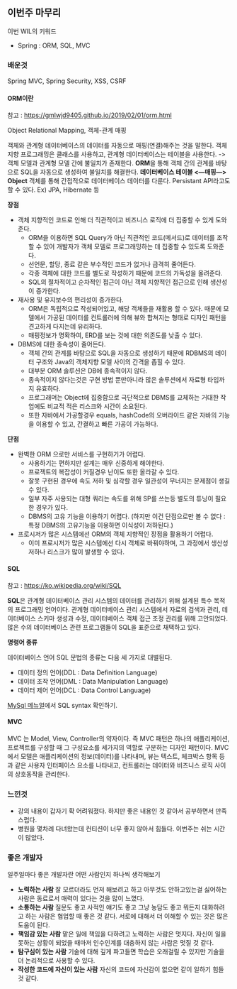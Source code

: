 ## 이번주 마무리

이번 WIL의 키워드

- Spring : ORM, SQL, MVC

### **배운것**

Spring MVC, Spring Security, XSS, CSRF

#### ORM이란

참고 : https://gmlwjd9405.github.io/2019/02/01/orm.html

Object Relational Mapping, 객체-관계 매핑

객체와 관계형 데이터베이스의 데이터를 자동으로 매핑(연결)해주는 것을 말한다.
객체 지향 프로그래밍은 클래스를 사용하고, 관계형 데이터베이스는 테이블을 사용한다.
-> 객체 모델과 관계형 모델 간에 불일치가 존재한다.
**ORM**을 통해 객체 간의 관계를 바탕으로 SQL을 자동으로 생성하여 불일치를 해결한다.
**데이터베이스 테이블 <—매핑—> Object**
객체를 통해 간접적으로 데이터베이스 데이터를 다룬다.
Persistant API라고도 할 수 있다.
Ex) JPA, Hibernate 등

**장점**

- 객체 지향적인 코드로 인해 더 직관적이고 비즈니스 로직에 더 집중할 수 있게 도와준다.
  - ORM을 이용하면 SQL Query가 아닌 직관적인 코드(메서드)로 데이터를 조작할 수 있어 개발자가 객체 모델로 프로그래밍하는 데 집중할 수 있도록 도와준다.
  - 선언문, 할당, 종료 같은 부수적인 코드가 없거나 급격히 줄어든다.
  - 각종 객체에 대한 코드를 별도로 작성하기 때문에 코드의 가독성을 올려준다.
  - SQL의 절차적이고 순차적인 접근이 아닌 객체 지향적인 접근으로 인해 생산성이 증가한다.
- 재사용 및 유지보수의 편리성이 증가한다.
  - ORM은 독립적으로 작성되어있고, 해당 객체들을 재활용 할 수 있다. 때문에 모델에서 가공된 데이터를 컨트롤러에 의해 뷰와 합쳐지는 형태로 디자인 패턴을 견고하게 다지는데 유리하다.
  - 매핑정보가 명확하여, ERD를 보는 것에 대한 의존도를 낮출 수 있다.
- DBMS에 대한 종속성이 줄어든다.
  - 객체 간의 관계를 바탕으로 SQL을 자동으로 생성하기 때문에 RDBMS의 데이터 구조와 Java의 객체지향 모델 사이의 간격을 좁힐 수 있다.
  - 대부분 ORM 솔루션은 DB에 종속적이지 않다.
  - 종속적이지 않다는것은 구현 방법 뿐만아니라 많은 솔루션에서 자료형 타입까지 유효하다.
  - 프로그래머는 Object에 집중함으로 극단적으로 DBMS를 교체하는 거대한 작업에도 비교적 적은 리스크와 시간이 소요된다.
  - 또한 자바에서 가공할경우 equals, hashCode의 오버라이드 같은 자바의 기능을 이용할 수 있고, 간결하고 빠른 가공이 가능하다.

**단점**

- 완벽한 ORM 으로만 서비스를 구현하기가 어렵다.
  - 사용하기는 편하지만 설계는 매우 신중하게 해야한다.
  - 프로젝트의 복잡성이 커질경우 난이도 또한 올라갈 수 있다.
  - 잘못 구현된 경우에 속도 저하 및 심각할 경우 일관성이 무너지는 문제점이 생길 수 있다.
  - 일부 자주 사용되는 대형 쿼리는 속도를 위해 SP를 쓰는등 별도의 튜닝이 필요한 경우가 있다.
  - DBMS의 고유 기능을 이용하기 어렵다. (하지만 이건 단점으로만 볼 수 없다 : 특정 DBMS의 고유기능을 이용하면 이식성이 저하된다.)
- 프로시저가 많은 시스템에선 ORM의 객체 지향적인 장점을 활용하기 어렵다.
  - 이미 프로시저가 많은 시스템에선 다시 객체로 바꿔야하며, 그 과정에서 생산성 저하나 리스크가 많이 발생할 수 있다.

#### SQL

참고 : https://ko.wikipedia.org/wiki/SQL

**SQL**은 관계형 데이터베이스 관리 시스템의 데이터를 관리하기 위해 설계된 특수 목적의 프로그래밍 언어이다. 관계형 데이터베이스 관리 시스템에서 자료의 검색과 관리, 데이터베이스 스키마 생성과 수정, 데이터베이스 객체 접근 조정 관리를 위해 고안되었다. 많은 수의 데이터베이스 관련 프로그램들이 SQL을 표준으로 채택하고 있다.

**명령어 종류**

데이터베이스 언어 SQL 문법의 종류는 다음 세 가지로 대별된다.

- 데이터 정의 언어(DDL : Data Definition Language)
- 데이터 조작 언어(DML : Data Manipulation Language)
- 데이터 제어 언어(DCL : Data Control Language)

[MySql 메뉴얼](https://dev.mysql.com/doc/refman/8.0/en/select.html)에서 SQL syntax 확인하기.

#### MVC

MVC 는 Model, View, Controller의 약자이다. 즉 MVC 패턴은 하나의 애플리케이션, 프로젝트를 구성할 때 그 구성요소를 세가지의 역할로 구분하는 디자인 패턴이다. 
MVC에서 모델은 애플리케이션의 정보(데이터)를 나타내며, 뷰는 텍스트, 체크박스 항목 등과 같은 사용자 인터페이스 요소를 나타내고, 컨트롤러는 데이터와 비즈니스 로직 사이의 상호동작을 관리한다.

### **느낀것**

- 강의 내용이 갑자기 확 어려워졌다. 하지만 좋은 내용인 것 같아서 공부하면서 만족스럽다.
- 병원을 몇차례 다녀왔는데 컨티션이 너무 좋지 않아서 힘들다. 이번주는 쉬는 시간이 많았다. 

### **좋은 개발자**

일주일마다 좋은 개발자란 어떤 사람인지 하나씩 생각해보기

- **노력하는 사람**
  잘 모르더라도 먼저 해보려고 하고 아무것도 안하고있는걸 싫어하는 사람은 동료로서 매력이 있다는 것을 많이 느꼈다.
- **소통하는 사람**
  질문도 좋고 사적인 얘기도 좋고 그냥 농담도 좋고 뭐든지 대화하려고 하는 사람은 협업할 때 좋은 것 같다.
  서로에 대해서 더 이해할 수 있는 것은 많은 도움이 된다.
- **책임감 있는 사람**
  맡은 일에 책임을 다하려고 노력하는 사람은 멋지다. 자신이 일을 못하는 상황이 되었을 때마저 인수인계를 대충하지 않는 사람은 멋질 것 같다.
- **탐구심이 있는 사람**
  기술에 대해 깊게 파고들면 학습은 오래걸릴 수 있지만 기술을 더 논리적으로 사용할 수 있다.
- **작성한 코드에 자신이 있는 사람**
  자신의 코드에 자신감이 없으면 같이 일하기 힘들 것 같다.
